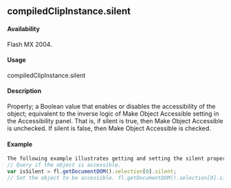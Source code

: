 ## compiledClipInstance.silent

#### Availability

Flash MX 2004.

#### Usage

compiledClipInstance.silent

#### Description

Property; a Boolean value that enables or disables the accessibility of the object; equivalent to the inverse logic of Make Object Accessible setting in the Accessibility panel. That is, if silent is true, then Make Object Accessible is unchecked. If silent is false, then Make Object Accessible is checked.

#### Example

```javascript
The following example illustrates getting and setting the silent property:
// Query if the object is accessible.
var isSilent = fl.getDocumentDOM().selection[0].silent;
// Set the object to be accessible. fl.getDocumentDOM().selection[0].silent = false;

```